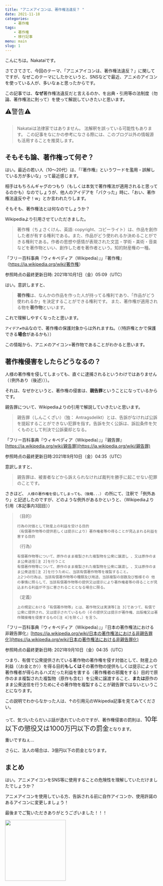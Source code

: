 ```yaml
---
title: "アニメアイコンは、著作権法違反？ "
date: 2021-11-18
categories:
    - 著作権
tags:
    - 著作権
    - 移行記事
menu: main
slug: 1
---
```

<!--more-->
こんにちは。Nakataiです。

さてさてさて、今回のテーマ、「アニメアイコンは、著作権法違反？」に関してですが、なぜこのテーマにしたかというと、SNSなどで最近、アニメのアイコンを使っている人が、多いなぁと思ったからです。

この記事では、**なぜ**著作権法違反だと言えるのか、を出典・引用等の法制度（勿論、著作権法に則って）を使って解説していきたいと思います。

<span style="font-size: 150%" color="red">
⚠警告⚠ <br>
</span><br>

> Nakataiは法律家ではありません。
> 法解釈を誤っている可能性もあります。
> この記事をなにかの参考になさる際には、このブログ以外の情報源も活用することを推奨します。


## そもそも論、著作権って何ぞ？

はい。最近の若い人（10～20代）は、「『著作権』というワードを濫用・誤解している方が多いな」って最近感じます。

相手はもちろんギャグのつもり（もしくは本気で著作権法が適用されると思ってるのかも）なのでしょうが、他人のアイデアを「パクった」時に、「おい、著作権法違反やぞ！w」とか言われたりします。

そもそも、著作権法とは何なのでしょうか？

Wikipediaより引用させていただきました。

> 著作権（ちょさくけん、英語: copyright、コピーライト）は、作品を創作した者が有する権利である。また、作品がどう使われるか決めることができる権利である。作者の思想や感情が表現された文芸・学術・美術・音楽などを著作物といい、創作した者を著作者という。知的財産権の一種。 

「フリー百科事典『ウィキペディア（Wikipedia）』」『著作権』（<https://ja.wikipedia.org/wiki/著作権>）

参照時点の最終更新日時: 2021年10月1日（金）05:09（UTC）

はい。意訳しますと、

> **著作権**は、なんかの作品を作った人が持ってる権利であり、「作品がどう使われるか」を決定することができる権利です。
> また、著作権が適用される物を**著作物**といいます。

これで理解しやすくなったと思います。

`アイデア≠作品`なので、著作権の保護対象からは外れますね。（（特許権とかで保護できる**場合**があるかも））

この情報から、アニメのアイコン=著作物であることがわかると思います。


## 著作権侵害をしたらどうなるの？

人様の著作権を侵してしまっても、直ぐに逮捕されるというわけではありません（（例外あり（後述）））。

それは、なぜかというと、著作権の侵害は、**親告罪**ということになっているからです。

親告罪について、Wikipediaよりの引用で解説していきたいと思います。

> 親告罪（しんこくざい）（独： Antragsdelikt）とは、告訴がなければ公訴を提起することができない犯罪を指す。告訴を欠く公訴は、訴訟条件を欠くものとして判決で公訴棄却となる。 

「フリー百科事典『ウィキペディア（Wikipedia）』」『親告罪』[https://ja.wikipedia.org/wiki/親告罪](https://ja.wikipedia.org/wiki/親告罪)

参照時点の最終更新日時:2021年9月10日（金）04:35（UTC）

意訳しますと、

> 親告罪は、被害者などから訴えられなければ裁判を勝手に起こせない犯罪のことです。

さきほど、
`
人様の著作権を侵してしまっても、（後略...）
`
の所にて、注釈で「例外あり」と記述したのですが、どのような例外があるかというと、（Wikipediaより引用（本記事内3回目））
> （目的）
> 
>     行為の対価として財産上の利益を受ける目的
>     （有償著作物等の提供若しくは提示により）著作権者等の得ることが見込まれる利益を害する目的
> 
> （行為）
> 
>     有償著作物等について、原作のまま複製された複製物を公衆に譲渡し 、又は原作のまま公衆送信[注 2]を行うこと
>     有償著作物等について、原作のまま複製された複製物を公衆に譲渡し 、又は原作のまま公衆送信[注 2]を行うために、当該有償著作物等を複製すること。
>     上2つの行為は、当該有償著作物等の種類及び用途、当該複製の部数及び態様その 他の事情に照らして、当該有償著作物等の提供又は提示により著作権者等の得ることが見込まれる利益が不当に害されることとなる場合に限る。
> 
> （定義）
> 
>     上の規定における「有償著作物等」とは、著作物又は実演等[注 3]であつて、有償で公衆に提供され、又は提示されているもの（その提供又は提示が著作権、出版権又は著作隣接権を侵害するもの[注 4]を除く。）を言う。

「フリー百科事典『ウィキペディア（Wikipedia）』」『日本の著作権法における非親告罪化』[https://ja.wikipedia.org/wiki/日本の著作権法における非親告罪化](https://ja.wikipedia.org/wiki/日本の著作権法における非親告罪化)

参照時点の最終更新日時: 2021年9月10日（金）04:35（UTC）

つまり、有償で公衆提供されている著作物の著作権を侵す対価として、財産上の利益（（お金とか））を得る目的****もしくは****その著作物の提供もしくは提示によって著作権者が得られるハズだった利益を害する（著作権者の邪魔をする）目的で原作のまま複製された複製物（原作も含む）を公衆に譲渡すること、**または**原作のまま公衆送信を行うためにその著作物を複製することが親告罪ではないということになります。

この説明でわからなかった人は、↑の引用元のWikipedia記事を見てみてください。

って、気づいたらだいぶ話が逸れていたのですが、著作権侵害の罰則は、<span style="font-size: 150%">10年以下の懲役又は1000万円以下の罰金</span>となります。

重いですねぇ...

さらに、法人の場合は、3億円以下の罰金となります。


## まとめ

はい。アニメアイコンをSNS等に使用することの危険性を理解していただけましたでしょうか？

アニメアイコンを使用している方、告訴される前に自作アイコンか、使用許諾のあるアイコンに変更しましょう！

最後までご覧いただきありがとうございました！！！


<img src="https://cdn.nakatai.ga/img/sign.webp" width="200">

<Disqus>
